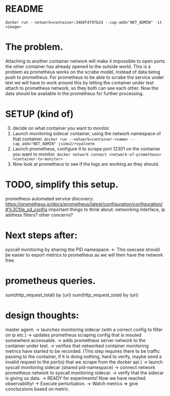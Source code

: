 # README
`docker run --network=container:3460fd797b2d --cap-add="NET_ADMIN" -it <image>`


# The problem.
Attaching to another container network will make it impossible to open ports the other container has already opened to the outside world.
This is a problem as prometheus works on the scrabe model, instead of data being push to prometheus. For prometheus to be able to scrabe the service under test we will have to work around this by letting the container under test attach to prometheus network, so they both can see each other. Now the data should be available in the prometheus for further processing.

# SETUP (kind of)
0. decide on what container you want to monitor.
1. Launch monitoring sidecar container, using the network namespace of that container.
`docker run --network=container:<name> --cap_add="NET_ADMIN" jsimo2/royalnetm`
2. Launch prometheus, configure it to scrape port 12301 on the container you want to monitor.
`docker network connect <network-of-prometheus> <container-to-monitor>`
3. Now look at prometheus to see if the logs are working as they should.

# TODO, simplify this setup.
prometheus automated service discovery: https://prometheus.io/docs/prometheus/latest/configuration/configuration/#%3Cfile_sd_config
important things to think about: networking interface, ip address filters? other concerns?

# Next steps after:
syscall monitoring by sharing the PID namespace. <- This usecase should be easier to export metrics to prometheus as we will then have the network free.

# prometheus queries.
sum(http_request_total) by (uri)
sum(http_request_total) by (uri)

# design thoughts:
master agent:
  -> launches monitoring sidecar (with a correct config to filter on ip etc.)
  -> updates prometheus scraping config that is mouted somewhere accessable. 
  -> adds prometheus server network to the container under test. 
  -> verifies that networked container monitoring metrics have started to be recorded. (This step requires there to be traffic passing to the container, if it is doing nothing, hard to verify, maybe send a invalid request to the port(s) that we scrape from the docker api.)
  -> launch syscall monitoring sidecar (shared pid-namespace)
  -> connect network prometheus network to syscall monitoring sidecar. 
  -> verify that the sidecar is giving us data.
  -> READY for experiments! Now we have reached observability! 
  -> Execute perturbation.
  -> Watch metrics => give conclucsions based on metric.
  